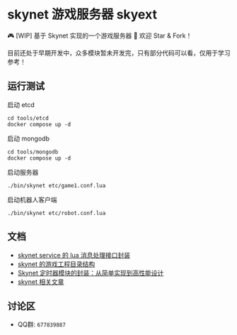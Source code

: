 # skynet 游戏服务器 skyext

🎮 [WIP] 基于 Skynet 实现的一个游戏服务器 🚀 欢迎 Star & Fork！

目前还处于早期开发中，众多模块暂未开发完，只有部分代码可以看，仅用于学习参考！

## 运行测试

启动 etcd

```
cd tools/etcd
docker compose up -d
```

启动 mongodb

```
cd tools/mongodb
docker compose up -d
```

启动服务器

```
./bin/skynet etc/game1.conf.lua
```

启动机器人客户端

```
./bin/skynet etc/robot.conf.lua
```

## 文档

- [skynet service 的 lua 消息处理接口封装](https://blog.hanxi.cc/p/97/)
- [skynet 的游戏工程目录结构](https://blog.hanxi.cc/p/99/)
- [Skynet 定时器模块的封装：从简单实现到高性能设计](https://blog.hanxi.cc/p/100/)
- [skynet 相关文章](https://github.com/hanxi/blog/issues?q=is%3Aissue%20state%3Aopen%20label%3ASkynet)


## 讨论区

- QQ群: `677839887`
